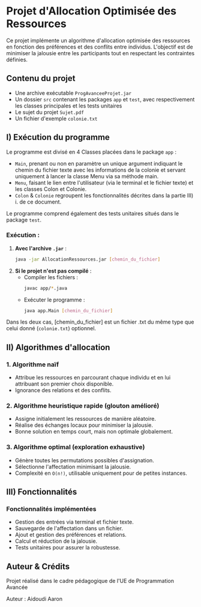 # Projet d'Allocation Optimisée des Ressources

Ce projet implémente un algorithme d'allocation optimisée des ressources en fonction des préférences et des conflits entre individus. L'objectif est de minimiser la jalousie entre les participants tout en respectant les contraintes définies.

## Contenu du projet
- Une archive exécutable `ProgAvanceeProjet.jar`
- Un dossier `src` contenant les packages `app` et `test`, avec respectivement les classes principales et les tests unitaires
- Le sujet du projet `Sujet.pdf`
- Un fichier d'exemple `colonie.txt`

## I) Exécution du programme
Le programme est divisé en 4 Classes placées dans le package `app` :
- `Main`, prenant ou non en paramètre un unique argument indiquant le chemin du fichier texte avec les informations de la colonie et servant uniquement à lancer la classe Menu via sa méthode main.
- `Menu`, faisant le lien entre l'utilisateur (via le terminal et le fichier texte) et les classes Colon et Colonie. 
- `Colon` & `Colonie` regroupent les fonctionnalités décrites dans la partie III) i. de ce document.

Le programme comprend également des tests unitaires situés dans le package `test`.

### Exécution :
1. **Avec l'archive `.jar`** :
   ```sh
   java -jar AllocationRessources.jar [chemin_du_fichier]
   ```
2. **Si le projet n'est pas compilé** :
   - Compiler les fichiers :
     ```sh
     javac app/*.java
     ```
   - Exécuter le programme :
     ```sh
     java app.Main [chemin_du_fichier]
     ```

Dans les deux cas, [chemin_du_fichier] est un fichier .txt du même type que celui donné (`colonie.txt`) optionnel.

## II) Algorithmes d'allocation
### 1. Algorithme naïf
- Attribue les ressources en parcourant chaque individu et en lui attribuant son premier choix disponible.
- Ignorance des relations et des conflits.

### 2. Algorithme heuristique rapide (glouton amélioré)
- Assigne initialement les ressources de manière aléatoire.
- Réalise des échanges locaux pour minimiser la jalousie.
- Bonne solution en temps court, mais non optimale globalement.

### 3. Algorithme optimal (exploration exhaustive)
- Génère toutes les permutations possibles d'assignation.
- Sélectionne l'affectation minimisant la jalousie.
- Complexité en `O(n!)`, utilisable uniquement pour de petites instances.

## III) Fonctionnalités
### Fonctionnalités implémentées
- Gestion des entrées via terminal et fichier texte.
- Sauvegarde de l'affectation dans un fichier.
- Ajout et gestion des préférences et relations.
- Calcul et réduction de la jalousie.
- Tests unitaires pour assurer la robustesse.


## Auteur & Crédits
Projet réalisé dans le cadre pédagogique de l'UE de Programmation Avancée

Auteur : Aidoudi Aaron
